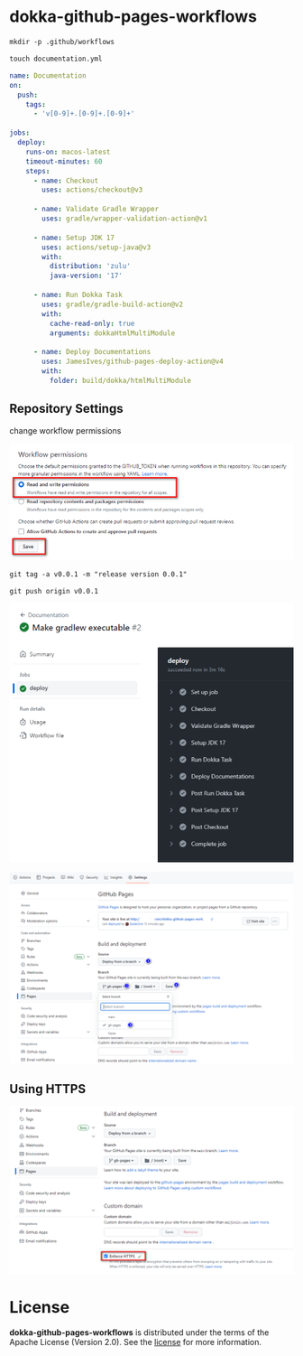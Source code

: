 # dokka-github-pages-workflows

```shell
mkdir -p .github/workflows
```

```shell
touch documentation.yml
```

```yml
name: Documentation
on:
  push:
    tags:
      - 'v[0-9]+.[0-9]+.[0-9]+'

jobs:
  deploy:
    runs-on: macos-latest
    timeout-minutes: 60
    steps:
      - name: Checkout
        uses: actions/checkout@v3

      - name: Validate Gradle Wrapper
        uses: gradle/wrapper-validation-action@v1

      - name: Setup JDK 17
        uses: actions/setup-java@v3
        with:
          distribution: 'zulu'
          java-version: '17'

      - name: Run Dokka Task
        uses: gradle/gradle-build-action@v2
        with:
          cache-read-only: true
          arguments: dokkaHtmlMultiModule

      - name: Deploy Documentations
        uses: JamesIves/github-pages-deploy-action@v4
        with:
          folder: build/dokka/htmlMultiModule
```

## Repository Settings

change workflow permissions

![2023-07-20_220917](./assets/2023-07-20_220917.png)



```console
git tag -a v0.0.1 -m "release version 0.0.1"
```

```console
git push origin v0.0.1
```

![2023-07-20_224517](./assets/2023-07-20_224517.png)

![2023-07-20_224955](./assets/2023-07-20_224955.png)

## Using HTTPS 

![2023-07-20_224857](./assets/2023-07-20_224857.png)

# License

**dokka-github-pages-workflows** is distributed under the terms of the Apache License (Version 2.0). See the
[license](LICENSE) for more information.
